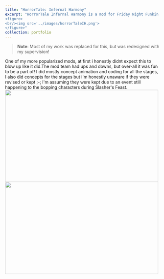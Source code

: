 ```yaml
---
title: "HorrorTale: Infernal Harmony"
excerpt: "HorrorTale Infernal Harmony is a mod for Friday Night Funkin' (FNF) that explores the alternate universe of Undertale known as Horrortale. In this universe, the monsters trapped underground face extreme hardships, including famine, after a neutral ending in the original Undertale game. The mod features intense rap battles with characters like Horror!Sans, who appears in songs such as Macabre Meetin', Blood N' Bones, and Slasher's Feast.
<figure>
<br/><img src='../images/horrorTaleIH.png'>
</figure>"
collection: portfolio
---
```

> **Note**: Most of my work was replaced for this, but was redesigned with my supervision!

One of my more popularized mods, at first i honestly didnt expect this to blow up like it did.The mod team had ups and downs, but over-all it was fun to be a part of! I did mostly concept animation and coding for all the stages, I also did concepts for the stages but i'm honestly unaware if they were revised or kept ;-; I'm assuming they were kept due to an event still happening to the bopping characters during Slasher's Feast.
<img src="https://cdn.discordapp.com/attachments/1350377631492603935/1350377644436230255/2jo4g3Z.png?ex=67d684af&is=67d5332f&hm=057f322c7cb82b2ad84b493934d96f1998dba8ed0678e04009a5e087dffce0de&" width="500" height="300" />
<img src="https://media1.tenor.com/m/TCx-5kwcWksAAAAd/ernie-fnf.gif" width="500" height="300" />
